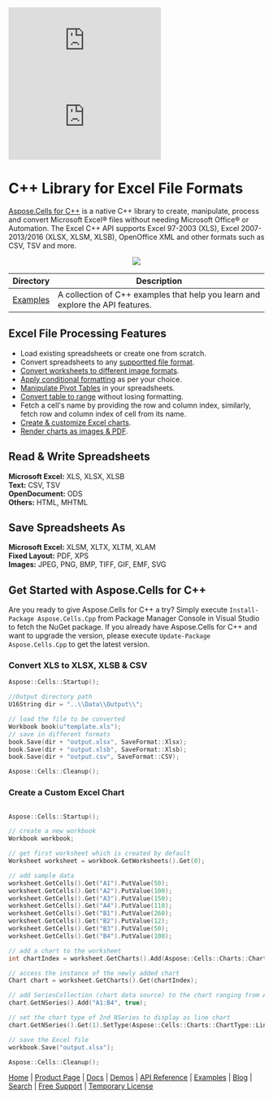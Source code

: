 ![Nuget](https://img.shields.io/nuget/v/Aspose.cells.Cpp) ![Nuget](https://img.shields.io/nuget/dt/Aspose.cells.Cpp)
# C++ Library for Excel File Formats

[Aspose.Cells for C++](https://products.aspose.com/cells/cpp) is a native C++ library to create, manipulate, process and convert Microsoft Excel® files without needing Microsoft Office® or Automation. The Excel C++ API supports Excel 97-2003 (XLS), Excel 2007-2013/2016 (XLSX, XLSM, XLSB), OpenOffice XML and other formats such as CSV, TSV and more.

<p align="center">
  <a title="Download ZIP" href="https://github.com/aspose-cells/Aspose.Cells-for-c/archive/master.zip">
    <img src="http://i.imgur.com/hwNhrGZ.png" />
  </a>
</p>

Directory | Description
--------- | -----------
[Examples](Examples)  | A collection of C++ examples that help you learn and explore the API features.


## Excel File Processing Features

- Load existing spreadsheets or create one from scratch.
- Convert spreadsheets to any [supportted file format](https://docs.aspose.com/cells/cpp/supported-file-formats/).
- [Convert worksheets to different image formats](https://docs.aspose.com/cells/cpp/converting-worksheet-to-different-image-formats/).
- [Apply conditional formatting](https://docs.aspose.com/cells/cpp/apply-conditional-formatting-in-worksheet/) as per your choice.
- [Manipulate Pivot Tables](https://docs.aspose.com/cells/cpp/manipulate-pivot-table/) in your spreadsheets.
- [Convert table to range](https://docs.aspose.com/cells/cpp/tables-and-ranges/) without losing formatting.
- Fetch a cell's name by providing the row and column index, similarly, fetch row and column index of cell from its name.
- [Create & customize Excel charts](https://docs.aspose.com/cells/cpp/creating-and-customizing-charts/).
- [Render charts as images & PDF](https://docs.aspose.com/cells/cpp/chart-rendering/).

## Read & Write Spreadsheets

**Microsoft Excel:** XLS, XLSX, XLSB\
**Text:** CSV, TSV\
**OpenDocument:** ODS\
**Others:** HTML, MHTML

## Save Spreadsheets As

**Microsoft Excel:** XLSM, XLTX, XLTM, XLAM\
**Fixed Layout:** PDF, XPS\
**Images:** JPEG, PNG, BMP, TIFF, GIF, EMF, SVG

## Get Started with Aspose.Cells for C++

Are you ready to give Aspose.Cells for C++ a try? Simply execute `Install-Package Aspose.Cells.Cpp` from Package Manager Console in Visual Studio to fetch the NuGet package. If you already have Aspose.Cells for C++ and want to upgrade the version, please execute `Update-Package Aspose.Cells.Cpp` to get the latest version.

### Convert XLS to XLSX, XLSB & CSV

```c++
Aspose::Cells::Startup();

//Output directory path
U16String dir = "..\\Data\\Output\\";

// load the file to be converted
Workbook book(u"template.xls");
// save in different formats
book.Save(dir + "output.xlsx", SaveFormat::Xlsx);
book.Save(dir + "output.xlsb", SaveFormat::Xlsb);
book.Save(dir + "output.csv", SaveFormat::CSV);

Aspose::Cells::Cleanup();

```

### Create a Custom Excel Chart

```c++

Aspose::Cells::Startup();

// create a new workbook
Workbook workbook;

// get first worksheet which is created by default
Worksheet worksheet = workbook.GetWorksheets().Get(0);

// add sample data
worksheet.GetCells().Get("A1").PutValue(50);
worksheet.GetCells().Get("A2").PutValue(100);
worksheet.GetCells().Get("A3").PutValue(150);
worksheet.GetCells().Get("A4").PutValue(110);
worksheet.GetCells().Get("B1").PutValue(260);
worksheet.GetCells().Get("B2").PutValue(12);
worksheet.GetCells().Get("B3").PutValue(50);
worksheet.GetCells().Get("B4").PutValue(100);

// add a chart to the worksheet
int chartIndex = worksheet.GetCharts().Add(Aspose::Cells::Charts::ChartType::Column, 5, 0, 20, 8);

// access the instance of the newly added chart
Chart chart = worksheet.GetCharts().Get(chartIndex);

// add SeriesCollection (chart data source) to the chart ranging from A1 to B4
chart.GetNSeries().Add("A1:B4", true);

// set the chart type of 2nd NSeries to display as line chart
chart.GetNSeries().Get(1).SetType(Aspose::Cells::Charts::ChartType::Line);

// save the Excel file
workbook.Save("output.xlsx");

Aspose::Cells::Cleanup();

```

[Home](https://www.aspose.com/) | [Product Page](https://products.aspose.com/cells/cpp) | [Docs](https://docs.aspose.com/cells/cpp/) | [Demos](https://products.aspose.app/cells/family) | [API Reference](https://apireference.aspose.com/cells/cpp) | [Examples](https://github.com/aspose-cells/Aspose.Cells-for-C) | [Blog](https://blog.aspose.com/category/cells/) | [Search](https://search.aspose.com/) | [Free Support](https://forum.aspose.com/c/cells) |  [Temporary License](https://purchase.aspose.com/temporary-license)

